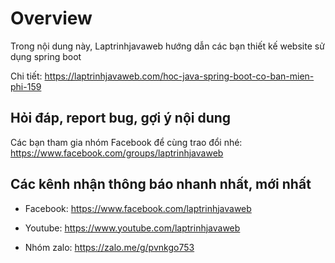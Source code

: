 # Overview
Trong nội dung này, Laptrinhjavaweb hướng dẫn các bạn thiết kế website sử dụng spring boot

Chi tiết: https://laptrinhjavaweb.com/hoc-java-spring-boot-co-ban-mien-phi-159

## Hỏi đáp, report bug, gợi ý nội dung
Các bạn tham gia nhóm Facebook để cùng trao đổi nhé: https://www.facebook.com/groups/laptrinhjavaweb

## Các kênh nhận thông báo nhanh nhất, mới nhất
- Facebook: https://www.facebook.com/laptrinhjavaweb

- Youtube: https://www.youtube.com/laptrinhjavaweb

- Nhóm zalo: https://zalo.me/g/pvnkgo753
